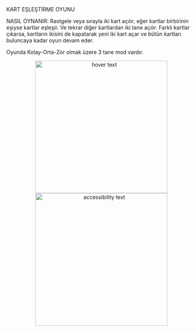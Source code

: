 KART EŞLEŞTİRME OYUNU

NASIL OYNANIR: Rastgele veya sırayla iki kart açılır, eğer kartlar birbirinin eşiyse kartlar eşleşir. 
Ve tekrar diğer kartlardan iki tane açılır. Farklı kartlar çıkarsa, kartların ikisini de kapatarak 
yeni iki kart açar ve bütün kartları buluncaya kadar oyun devam eder.


Oyunda Kolay-Orta-Zor olmak üzere 3 tane mod vardır.

<p align="center">
  <img src="C:\match-or-lose-master\Assets\Images\Ss\Main.PNG" width="350" title="hover text">
  <img src="C:\match-or-lose-master\Assets\Images\Ss\Main.PNG" width="350" alt="accessibility text">
</p>

